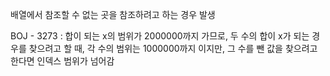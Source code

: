 배열에서 참조할 수 없는 곳을 참조하려고 하는 경우 발생

BOJ - 3273 : 합이 되는 x의 범위가 2000000까지 가므로, 두 수의 합이 x가 되는 경우를 찾으려고 할 때, 각 수의 범위는 1000000까지 이지만, 그 수를 뺀 값을 찾으려고 한다면 인덱스 범위가 넘어감
